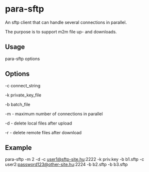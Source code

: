 # para-sftp
An sftp client that can handle several connections in parallel.

The purpose is to support m2m file up- and downloads.

## Usage
para-sftp options

## Options
-c connect_string

-k private_key_file

-b batch_file

-m - maximum number of connections in parallel

-d - delete local files after upload

-r - delete remote files after download

## Example
para-sftp -m 2 -d -c user1@sftp-site.hu:2222 -k priv.key -b b1.sftp -c user2:password123@other-site.hu:2224 -b b2.sftp -b b3.sftp
